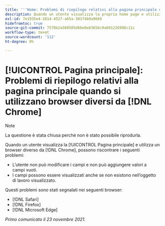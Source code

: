 ```yaml
---
title: '''Home: Problemi di riepilogo relativi alla pagina principale quando si utilizzano browser diversi da Chrome'
description: Quando un utente visualizza la propria home page e utilizza un browser diverso da Chrome, potrebbe vedere i vari problemi.
exl-id: 7e1935e4-2814-4527-a65a-301f4b9a9669
hidefromtoc: true
source-git-commit: 7570b2a560505d66e0e83656c9a601226998c11c
workflow-type: tm+mt
source-wordcount: '112'
ht-degree: 0%

---
```


# [!UICONTROL Pagina principale]: Problemi di riepilogo relativi alla pagina principale quando si utilizzano browser diversi da [!DNL Chrome]

>[!NOTE]
>
>La questione è stata chiusa perché non è stato possibile riprodurla.


Quando un utente visualizza la [!UICONTROL Pagina principale] e utilizza un browser diverso da [!DNL Chrome], possono riscontrare i seguenti problemi:

* L’utente non può modificare i campi e non può aggiungere valori a campi vuoti.
* I campi possono essere visualizzati anche se non esistono nell’oggetto di lavoro visualizzato.

Questi problemi sono stati segnalati nei seguenti browser:

* [!DNL Safari]
* [!DNL Firefox]
* [!DNL Microsoft Edge]

_Primo comunicato il 23 novembre 2021._
